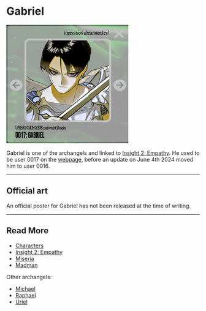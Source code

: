 # Gabriel

![Gabriel's avatar](../../Resources/characters/gabriel/gabriel.png)

Gabriel is one of the archangels and linked to [Insight 2: Empathy](../lore/insight2-empathy). 
He used to be user 0017 on the [webpage](../webpage), before an update on June 4th 2024 moved him to 
user 0016.

***

## Official art

An official poster for Gabriel has not been released at the time of writing.

***

## Read More

- [Characters](characters)
- [Insight 2: Empathy](../lore/insight2-empathy)
- [Miseria](miseria)
- [Madman](madman)

Other archangels:

- [Michael](michael)
- [Raphael](raphael)
- [Uriel](uriel)